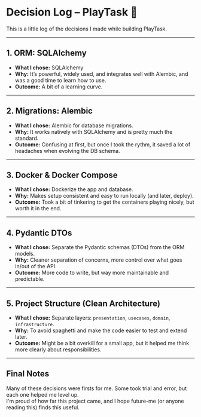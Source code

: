 # Decision Log – PlayTask 📝

This is a little log of the decisions I made while building PlayTask.  

---

## 1. ORM: SQLAlchemy

- **What I chose:** SQLAlchemy
- **Why:** It’s powerful, widely used, and integrates well with Alembic, and was a good time to learn how to use.
- **Outcome:** A bit of a learning curve.

---

## 2. Migrations: Alembic

- **What I chose:** Alembic for database migrations.
- **Why:** It works natively with SQLAlchemy and is pretty much the standard.
- **Outcome:** Confusing at first, but once I took the rythm, it saved a lot of headaches when evolving the DB schema.

---

## 3. Docker & Docker Compose

- **What I chose:** Dockerize the app and database.
- **Why:** Makes setup consistent and easy to run locally (and later, deploy).
- **Outcome:** Took a bit of tinkering to get the containers playing nicely, but worth it in the end.

---

## 4. Pydantic DTOs

- **What I chose:** Separate the Pydantic schemas (DTOs) from the ORM models.
- **Why:** Cleaner separation of concerns, more control over what goes in/out of the API.
- **Outcome:** More code to write, but way more maintainable and predictable.

---

## 5. Project Structure (Clean Architecture)

- **What I chose:** Separate layers: `presentation`, `usecases`, `domain`, `infrastructure`.
- **Why:** To avoid spaghetti and make the code easier to test and extend later.
- **Outcome:** Might be a bit overkill for a small app, but it helped me think more clearly about responsibilities.

---

## Final Notes

Many of these decisions were firsts for me. Some took trial and error, but each one helped me level up.  
I'm proud of how far this project came, and I hope future-me (or anyone reading this) finds this useful.